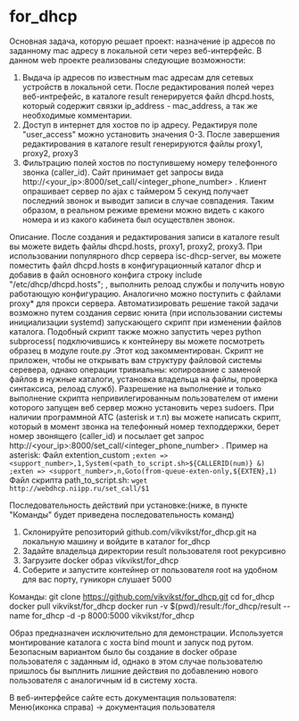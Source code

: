 # for_dhcp
Основная задача, которую решает проект: назначение ip адресов по заданному mac адресу в локальной сети через веб-интерфейс.
В данном web проекте реализованы следующие возможности:
1) Выдача ip адресов по известным mac адресам для сетевых устройств в локальной сети. После редактирования полей через веб-интрефейс, в каталоге result генерируется файл dhcpd.hosts, который содержит связки ip_address - mac_address, а так же необходимые комментарии. 
2) Доступ в интернет для хостов по ip адресу. Редактируя поле "user_access" можно установить значения 0-3. После завершения редактирования в каталоге result генерируются файлы proxy1, proxy2, proxy3
3) Фильтрацию полей хостов по поступившему номеру телефонного звонка (caller_id). Сайт принимает get запросы вида http://<your_ip>:8000/set_call/<integer_phone_number> . Клиент опрашивает сервер по ajax с таймером 5 секунд получает последний звонок и выводит записи в случае совпадения. Таким образом, в реальном режиме времени можно видеть с какого номера и из какого кабинета был осуществлен звонок.

Описание.
После создания и редактирования записи в каталоге result вы можете видеть файлы dhcpd.hosts, proxy1, proxy2, proxy3. При использовании популярного dhcp сервера isc-dhcp-server, вы можете поместить файл dhcpd.hosts в конфигурационный каталог dhcp и добавив в файл основного конфига строку include "/etc/dhcp/dhcpd.hosts"; , выполнить релоад службы и получить новую работающую конфигурацию. Аналогично можно поступить с файлами proxy* для прокси сервера. Автоматизировать решение такой задачи возможно путем создания 
сервис юнита (при использовании системы инициализации systemd) запускающего скрипт при изменении файлов каталога. Подобный скрипт также можно запустить через python subprocess( подключившись к контейнеру вы можете посмотреть образец в модуле route.py .Этот код закомментирован. Скрипт не приложен, чтобы не открывать вам структуру файловой системы серевера, однако операции тривиальны: копирование с заменой файлов в нужные каталоги, установка владельца на файлы, проверка синтаксиса, релоад служб). Разрешение на выполнение и только выполнение скрипта непривилегированным  пользователем от имени которого запущен веб сервер можно установить через sudoers.
При наличии программной АТС (asterisk и т.п) вы можете написать скрипт, который в момент звонка на телефонный номер техподдержки, берет номер звонящего (caller_id) и посылает get запрос http://<your_ip>:8000/set_call/<integer_phone_number> . 
Пример на asterisk: 
Файл extention_custom
`;exten => <support_number>,1,System(<path_to_script.sh>${CALLERID(num)} &)
;exten => <support_number>,n,Goto(from-queue-exten-only,${EXTEN},1)`
Файл скрипта path_to_script.sh:
`wget http://webdhcp.niipp.ru/set_call/$1`

Последовательность действий при установке:(ниже, в пункте "Команды" будет приведена последовательность команд)
1) Склонируйте репозиторий github.com/vikvikst/for_dhcp.git на локальную машину и войдите в каталог for_dhcp
2) Задайте владельца директории result пользователя root рекурсивно
3) Загрузите docker образ vikvikst/for_dhcp
4) Соберите и запустите контейнер от пользователя root на удобном для вас порту, гуникорн слушает 5000

 Команды:
 git clone https://github.com/vikvikst/for_dhcp.git
 cd for_dhcp
 docker pull vikvikst/for_dhcp
 docker run -v $(pwd)/result:/for_dhcp/result --name for_dhcp -d -p 8000:5000 vikvikst/for_dhcp

 Образ предназначен исключительно для демонстрации.
 Используется монтирование каталога с хоста bind mount и запуск под рутом. Безопасным вариантом было бы создание в docker образе пользователя с заданным id, 
 однако в этом случае пользователю пришлось бы выплнить лишние действия по добавлению нового пользователя с аналогичным id в систему хоста.

 В веб-интерфейсе сайте есть документация пользователя: Меню(иконка справа) -> документация пользователя 



 

 

